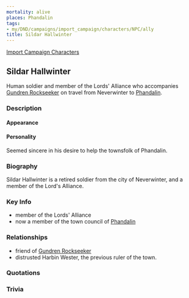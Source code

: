 ```yaml
---
mortality: alive
places: Phandalin
tags:
- my/DND/campaigns/import_campaign/characters/NPC/ally
title: Sildar Hallwinter
---
```


[Import Campaign Characters](/dnd/characters/)

## Sildar Hallwinter

Human soldier and member of the Lords' Alliance who accompanies [Gundren Rockseeker](/dnd/npcs/gundren-rockseeker/) on travel from Neverwinter to [Phandalin](/dnd/locations/phandalin/).

### Description

#### Appearance

#### Personality

Seemed sincere in his desire to help the townsfolk of Phandalin.

### Biography

Sildar Hallwinter is a retired soldier from the city of Neverwinter, and a member of the Lord's Alliance.

### Key Info

- member of the Lords' Alliance
- now a member of the town council of [Phandalin](/dnd/locations/phandalin/)

### Relationships

- friend of [Gundren Rockseeker](/dnd/npcs/gundren-rockseeker/)
- distrusted Harbin Wester, the previous ruler of the town.

### Quotations

### Trivia
